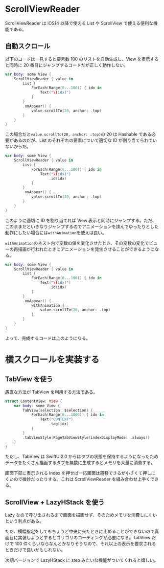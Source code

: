 # ScrollViewReader

ScrollViewReader は iOS14 以降で使える List や ScrollView で使える便利な機能である。

## 自動スクロール

以下のコードは一見すると要素数 100 のリストを自動生成し、View を表示すると同時に 20 番目にジャンプするコードだが正しく動作しない。

```swift
var body: some View {
    ScrollViewReader { value in
        List {
            ForEach(Range(0...100)) { idx in
                Text("\(idx)")
            }
        }
        .onAppear() {
            value.scrollTo(20, anchor: .top)
        }
    }
}
```

この場合だと`value.scrollTo(20, anchor: .top)`の 20 は Hashable である必要があるのだが、List のそれぞれの要素について適切な ID が割り当てられていないからだ。

```swift
var body: some View {
    ScrollViewReader { value in
        List {
            ForEach(Range(0...100)) { idx in
                Text("\(idx)")
                    .id(idx)
            }
        }
        .onAppear() {
            value.scrollTo(20, anchor: .top)
        }
    }
}
```

このように適切に ID を割り当てれば View 表示と同時にジャンプする。ただ、このままだといきなりジャンプするのでアニメーションを挟んでゆったりとした動作にしたい場合には`withAnimation`を使えば良い。

`withAnimation`のネスト内で変数の値を変化させたとき、その変数の変化でビューの再描画が行われたときにアニメーションを発生させることができるようになる。

```swift
var body: some View {
    ScrollViewReader { value in
        List {
            ForEach(Range(0...100)) { idx in
                Text("\(idx)")
                    .id(idx)
            }
        }
        .onAppear() {
            withAnimation {
                value.scrollTo(20, anchor: .top)
            }
        }
    }
}
```

よって、完成するコードは上のようになる。

# 横スクロールを実装する

## TabView を使う

愚直な方法が TabView を利用する方法である。

```swift
struct ContentView: View {
    var body: some View {
        TabView(selection: $selection) {
            ForEach(Range(0...1000)) { idx in
                Text("CONTENT")
                    .tag(idx)
            }
        }
        .tabViewStyle(PageTabViewStyle(indexDisplayMode: .always))
    }
}
```

ただし、TabView は SwiftUI2.0 からはタブの状態を保持するようになったためデータをたくさん描画するタブを無数に生成するとメモリを大量に消費する。

画面下部に表示される Index を押せば一応画面は遷移できるが小さくて押しにくいので微妙だったりする。これは ScrollViewReader を組み合わせ上手くできる。

## ScrollView + LazyHStack を使う

Lazy なので呼び出されるまで画面を描画せず、そのためメモリを消費しにくいという利点がある。

ただ、横幅指定をしてもちょうど中央に来たときに止めることができないので真面目に実装しようとするとゴリゴリのコーディングが必要になる。TabView だけで 100 件くらいならなんとかなりそうなので、それ以上の表示を要求されるときだけで良いかもしれない。

次期バージョンで LazyHStack に step みたいな機能がついてくれると嬉しい。
